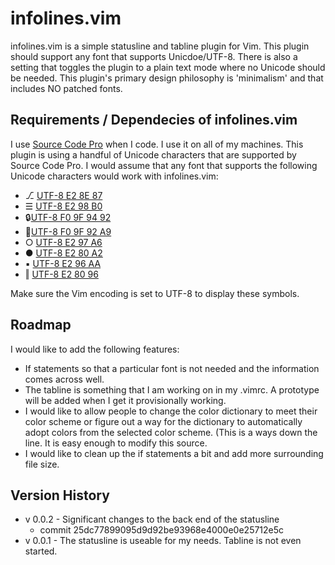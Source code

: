 # infolines.vim
infolines.vim is a simple statusline and tabline plugin for Vim. This plugin should support any font that supports Unicdoe/UTF-8. There is also a setting that toggles the plugin to a plain text mode where no Unicode should be needed. This plugin's primary design philosophy is 'minimalism' and that includes NO patched fonts.

## Requirements / Dependecies of infolines.vim

I use [Source Code Pro](https://github.com/adobe-fonts/source-code-pro) when I code. I use it on all of my machines. This plugin is using a handful of Unicode characters that are supported by Source Code Pro. I would assume that any font that supports the following Unicode characters would work with infolines.vim:
- ⎇ [UTF-8 E2 8E 87](http://apps.timwhitlock.info/unicode/inspect?s=%E2%8E%87)
- ☰ [UTF-8 E2 98 B0](http://apps.timwhitlock.info/unicode/inspect?s=%E2%98%B0)
- 🔒[UTF-8 F0 9F 94 92](http://apps.timwhitlock.info/unicode/inspect?s=%F0%9F%94%92)
- 💩[UTF-8 F0 9F 92 A9](http://apps.timwhitlock.info/unicode/inspect?s=%F0%9F%92%A9)
- ○ [UTF-8 E2 97 A6](http://apps.timwhitlock.info/unicode/inspect?s=%E2%97%A6)
- ● [UTF-8 E2 80 A2](http://apps.timwhitlock.info/unicode/inspect?s=%E2%80%A2)
- ▪ [UTF-8 E2 96 AA](http://apps.timwhitlock.info/unicode/inspect?s=%E2%96%AA)
- ‖ [UTF-8 E2 80 96](http://apps.timwhitlock.info/unicode/inspect?s=%E2%80%96)

Make sure the Vim encoding is set to UTF-8 to display these symbols.

## Roadmap
I would like to add the following features:
- If statements so that a particular font is not needed and the information comes across well.
- The tabline is something that I am working on in my .vimrc. A prototype will be added when I get it provisionally working.
- I would like to allow people to change the color dictionary to meet their color scheme or figure out a way for the dictionary to automatically adopt colors from the selected color scheme. (This is a ways down the line. It is easy enough to modify this source.
- I would like to clean up the if statements a bit and add more surrounding file size.

## Version History
- v 0.0.2 - Significant changes to the back end of the statusline 
    - commit 25dc77899095d9d92be93968e4000e0e25712e5c
- v 0.0.1 - The statusline is useable for my needs. Tabline is not even started.
